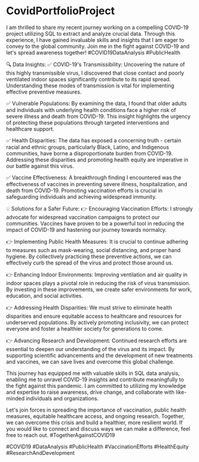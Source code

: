 # CovidPortfolioProject 

I am thrilled to share my recent journey working on a compelling COVID-19 project utilizing SQL to extract and analyze crucial data. Through this experience, I have gained invaluable skills and insights that I am eager to convey to the global community. Join me in the fight against COVID-19 and let's spread awareness together! #COVID19DataAnalysis #PublicHealth

🔍 Data Insights:
✅ COVID-19's Transmissibility: Uncovering the nature of this highly transmissible virus, I discovered that close contact and poorly ventilated indoor spaces significantly contribute to its rapid spread. Understanding these modes of transmission is vital for implementing effective preventive measures.

✅ Vulnerable Populations: By examining the data, I found that older adults and individuals with underlying health conditions face a higher risk of severe illness and death from COVID-19. This insight highlights the urgency of protecting these populations through targeted interventions and healthcare support.

✅ Health Disparities: The data has exposed a concerning truth - certain racial and ethnic groups, particularly Black, Latino, and Indigenous communities, have borne a disproportionate burden from COVID-19. Addressing these disparities and promoting health equity are imperative in our battle against this virus.

✅ Vaccine Effectiveness: A breakthrough finding I encountered was the effectiveness of vaccines in preventing severe illness, hospitalization, and death from COVID-19. Promoting vaccination efforts is crucial in safeguarding individuals and achieving widespread immunity.

💡 Solutions for a Safer Future:
👉 Encouraging Vaccination Efforts: I strongly advocate for widespread vaccination campaigns to protect our communities. Vaccines have proven to be a powerful tool in reducing the impact of COVID-19 and hastening our journey towards normalcy.

👉 Implementing Public Health Measures: It is crucial to continue adhering to measures such as mask-wearing, social distancing, and proper hand hygiene. By collectively practicing these preventive actions, we can effectively curb the spread of the virus and protect those around us.

👉 Enhancing Indoor Environments: Improving ventilation and air quality in indoor spaces plays a pivotal role in reducing the risk of virus transmission. By investing in these improvements, we create safer environments for work, education, and social activities.

👉 Addressing Health Disparities: We must strive to eliminate health disparities and ensure equitable access to healthcare and resources for underserved populations. By actively promoting inclusivity, we can protect everyone and foster a healthier society for generations to come.

👉 Advancing Research and Development: Continued research efforts are essential to deepen our understanding of the virus and its impact. By supporting scientific advancements and the development of new treatments and vaccines, we can save lives and overcome this global challenge.

This journey has equipped me with valuable skills in SQL data analysis, enabling me to unravel COVID-19 insights and contribute meaningfully to the fight against this pandemic. I am committed to utilizing my knowledge and expertise to raise awareness, drive change, and collaborate with like-minded individuals and organizations.

Let's join forces in spreading the importance of vaccination, public health measures, equitable healthcare access, and ongoing research. Together, we can overcome this crisis and build a healthier, more resilient world. If you would like to connect and discuss ways we can make a difference, feel free to reach out. #TogetherAgainstCOVID19

#COVID19 #DataAnalysis #PublicHealth #VaccinationEfforts #HealthEquity #ResearchAndDevelopment

